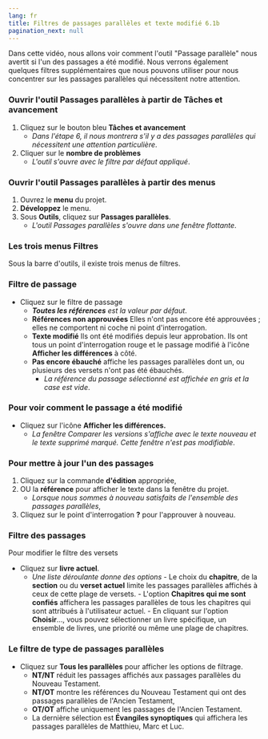 ```yaml
---
lang: fr
title: Filtres de passages parallèles et texte modifié 6.1b 
pagination_next: null
---
```

Dans cette vidéo, nous allons voir comment l'outil "Passage parallèle" nous avertit si l'un des passages a été modifié. Nous verrons également quelques filtres supplémentaires que nous pouvons utiliser pour nous concentrer sur les passages parallèles qui nécessitent notre attention.

### Ouvrir l'outil Passages parallèles à partir de Tâches et avancement

1.  Cliquez sur le bouton bleu **Tâches et avancement**
     -  *Dans l'étape 6, il nous montrera s'il y a des passages parallèles qui nécessitent une attention particulière*.
1.  Cliquer sur le **nombre de problèmes**
     -  *L'outil s'ouvre avec le filtre par défaut appliqué*.

### Ouvrir l'outil Passages parallèles à partir des menus

1.  Ouvrez le **menu** du projet.
1.  **Développez** le menu.
1.  Sous **Outils**, cliquez sur **Passages parallèles**.
     -  *L'outil Passages parallèles s'ouvre dans une fenêtre flottante*.

### Les trois menus Filtres

Sous la barre d'outils, il existe trois menus de filtres.

### Filtre de passage

-  Cliquez sur le filtre de passage
   -  ***Toutes les références** est la valeur par défaut*.
   - **Références non approuvées**  Elles n'ont pas encore été approuvées ; elles ne comportent ni coche ni point d'interrogation.
   - **Texte modifié** Ils ont été modifiés depuis leur approbation. Ils ont tous un point d'interrogation rouge et le passage modifié à l'icône **Afficher les différences** à côté.
   -  **Pas encore ébauché**    affiche les passages parallèles dont un, ou plusieurs des versets n'ont pas été ébauchés.
      - *La référence du passage sélectionné est affichée en gris et la case est vide*.

### Pour voir comment le passage a été modifié

-  Cliquez sur l'icône **Afficher les différences.**
     -  *La fenêtre Comparer les versions s'affiche avec le texte nouveau et le texte supprimé marqué. Cette fenêtre n'est pas modifiable*.


### Pour mettre à jour l'un des passages

1.  Cliquez sur la commande **d'édition** appropriée,
1.  OU la **référence** pour afficher le texte dans la fenêtre du projet.
     -  *Lorsque nous sommes à nouveau satisfaits de l'ensemble des passages parallèles*,
1.  Cliquez sur le point d'interrogation **?** pour l'approuver à nouveau.

### Filtre des passages

Pour modifier le filtre des versets

-  Cliquez sur **livre actuel**.
     -  *Une liste déroulante donne des options*
       -  Le choix du **chapitre**, de la **section** ou du **verset actuel** limite les passages parallèles affichés à ceux de cette plage de versets.
       -  L'option **Chapitres qui me sont confiés** affichera les passages parallèles de tous les chapitres qui sont attribués à l'utilisateur actuel.
       -  En cliquant sur l'option **Choisir**…, vous pouvez sélectionner un livre spécifique, un ensemble de livres, une priorité ou même une plage de chapitres.



### Le filtre de type de passages parallèles

-  Cliquez sur **Tous les parallèles** pour afficher les options de filtrage.
    -  **NT/NT** réduit les passages affichés aux passages parallèles du Nouveau Testament.
    -  **NT/OT** montre les références du Nouveau Testament qui ont des passages parallèles de l'Ancien Testament,
    -  **OT/OT** affiche uniquement les passages de l'Ancien Testament.
    -  La dernière sélection est **Évangiles synoptiques** qui affichera les passages parallèles de Matthieu, Marc et Luc.
